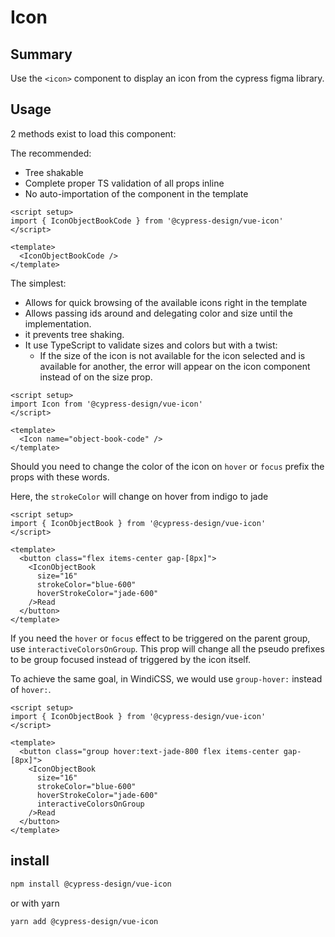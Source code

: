 # Icon

## Summary

Use the `<icon>` component to display an icon from the cypress figma library.

## Usage

2 methods exist to load this component:

The recommended:

- Tree shakable
- Complete proper TS validation of all props inline
- No auto-importation of the component in the template

```vue live
<script setup>
import { IconObjectBookCode } from '@cypress-design/vue-icon'
</script>

<template>
  <IconObjectBookCode />
</template>
```

The simplest:

- Allows for quick browsing of the available icons right in the template
- Allows passing ids around and delegating color and size until the implementation.
- it prevents tree shaking.
- It use TypeScript to validate sizes and colors but with a twist:
  - If the size of the icon is not available for the icon selected and is available for another, the error will appear on the icon component instead of on the size prop.

```vue live
<script setup>
import Icon from '@cypress-design/vue-icon'
</script>

<template>
  <Icon name="object-book-code" />
</template>
```

Should you need to change the color of the icon on `hover` or `focus` prefix the props with these words.

Here, the `strokeColor` will change on hover from indigo to jade

```vue live
<script setup>
import { IconObjectBook } from '@cypress-design/vue-icon'
</script>

<template>
  <button class="flex items-center gap-[8px]">
    <IconObjectBook
      size="16"
      strokeColor="blue-600"
      hoverStrokeColor="jade-600"
    />Read
  </button>
</template>
```

If you need the `hover` or `focus` effect to be triggered on the parent group, use `interactiveColorsOnGroup`.
This prop will change all the pseudo prefixes to be group focused instead of triggered by the icon itself.

To achieve the same goal, in WindiCSS, we would use `group-hover:` instead of `hover:`.

```vue live
<script setup>
import { IconObjectBook } from '@cypress-design/vue-icon'
</script>

<template>
  <button class="group hover:text-jade-800 flex items-center gap-[8px]">
    <IconObjectBook
      size="16"
      strokeColor="blue-600"
      hoverStrokeColor="jade-600"
      interactiveColorsOnGroup
    />Read
  </button>
</template>
```

## install

```bash
npm install @cypress-design/vue-icon
```

or with yarn

```bash
yarn add @cypress-design/vue-icon
```
